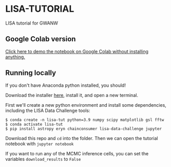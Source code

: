 # LISA-TUTORIAL
LISA tutorial for GWANW

## Google Colab version
[Click here to demo the notebook on Google Colab without installing anything.](https://colab.research.google.com/drive/1sZeciftJ8r6kDGYlfVlEkaf4FIAmx4mk?usp=sharing)

## Running locally
If you don't have Anaconda python installed, you should!

Download the installer [here](https://docs.conda.io/en/latest/miniconda.html), install it, and open a new terminal.

First we'll create a new python environment and install some dependencies, including the LISA Data Challenge tools:
```console
$ conda create -n lisa-tut python=3.9 numpy scipy matplotlib gsl fftw
$ conda activate lisa-tut
$ pip install astropy eryn chainconsumer lisa-data-challenge jupyter
```

Download this repo and `cd` into the folder.
Then we can open the tutorial notebook with `jupyter notebook`

If you want to run any of the MCMC inference cells, you can set the variables `download_results` to `False`
